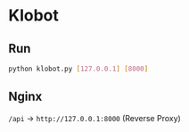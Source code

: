 # Klobot

## Run
```bash
python klobot.py [127.0.0.1] [8000]
```

## Nginx
`/api` -> `http://127.0.0.1:8000` (Reverse Proxy)
